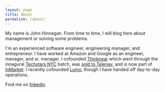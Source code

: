 ```yaml
---
layout: page
title: About
permalink: /about/
---
```


My name is John Hinnegan. From time to time, I will blog here about management or solving some problems. 

I'm an experienced software engineer, engineering manager, and entrepreneur. I have worked at Amazon and Google as an engineer, manager, and sr. manager. I cofounded [Thinknear](https://www.crunchbase.com/acquisition/telenav-acquires-thinknear--b8205794) which went through the innagural [Techstars NYC](https://www.businessinsider.com/techstars-biggest-exit-yet-thinknear-gets-acquired-for-225-million-2012-10) batch, was [sold to Telenav](ttps://www.crunchbase.com/acquisition/telenav-acquires-thinknear--b8205794), and is now part of [InMarket](https://inmarket.com/thinknear/). I recently cofounded [Lumo](https://www.lumo.ag), though I have handed off day-to-day operations. 

Find me on [linkedin](https://www.linkedin.com/in/johnhinnegan/)
